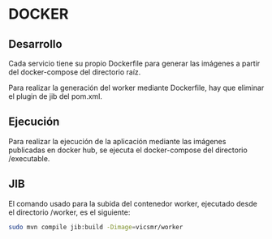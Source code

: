# DOCKER

## Desarrollo

Cada servicio tiene su propio Dockerfile para generar las imágenes a partir del docker-compose del directorio raíz.

Para realizar la generación del worker mediante Dockerfile, hay que eliminar el plugin de jib del pom.xml.

## Ejecución

Para realizar la ejecución de la aplicación mediante las imágenes publicadas en docker hub, se ejecuta el docker-compose del directorio /executable.

## JIB

El comando usado para la subida del contenedor worker, ejecutado desde el directorio /worker, es el siguiente:

```bash
sudo mvn compile jib:build -Dimage=vicsmr/worker
```
